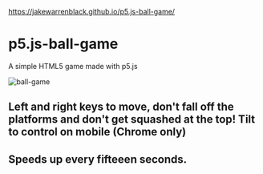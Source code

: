 https://jakewarrenblack.github.io/p5.js-ball-game/

# p5.js-ball-game
A simple HTML5 game made with p5.js

![ball-game](https://user-images.githubusercontent.com/47800618/113492430-2f70e100-94cf-11eb-9caf-459ce49befcb.gif)

<h2>Left and right keys to move, don't fall off the platforms and don't get squashed at the top! Tilt to control on mobile (Chrome only)</h2>
<h2>Speeds up every fifteeen seconds.</h2>
